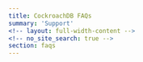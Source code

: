 ```yaml
---
title: CockroachDB FAQs
summary: 'Support'
<!-- layout: full-width-content -->
<!-- no_site_search: true -->
section: faqs
---
```


<!-- {% include support.html %} -->
